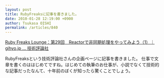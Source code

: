 ```yaml
---
layout: post
title: RubyFreaksに記事を書きました。
date: 2010-01-28 12:19:00 +0900
author: Tsukasa OISHI
permalink: /articles/840
---
```


[Ruby Freaks Lounge：第29回　Reactorで非同期処理をやってみよう（1）｜gihyo.jp … 技術評論社](http://gihyo.jp/dev/serial/01/ruby/0030)

RubyFreaksという技術評論社さんの企画ページに記事を書きました。
仕事で文章を書くのははじめてですね。はじめての執筆のお仕事が、小説でなくて技術的な記事だったなんて、十年前のぼくが知ったら驚くことでしょう。

